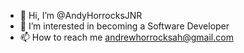 - 👋 Hi, I’m @AndyHorrocksJNR
- 👀 I’m interested in becoming a Software Developer
- 📫 How to reach me andrewhorrocksah@gmail.com

<!---
AndyHorrocksJNR/AndyHorrocksJNR is a ✨ special ✨ repository because its `README.md` (this file) appears on your GitHub profile.
You can click the Preview link to take a look at your changes.
--->
